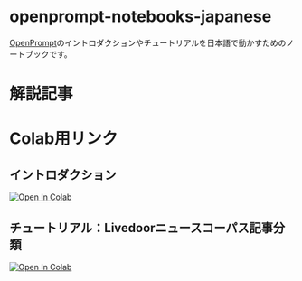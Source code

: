 # openprompt-notebooks-japanese

[OpenPrompt](https://github.com/thunlp/OpenPrompt)のイントロダクションやチュートリアルを日本語で動かすためのノートブックです。

# 解説記事


# Colab用リンク

## イントロダクション
[![Open In Colab](https://colab.research.google.com/assets/colab-badge.svg)](http://colab.research.google.com/github/wwwcojp/openprompt-notebooks-japanese/blob/main/Introduction-japanese.ipynb)

## チュートリアル：Livedoorニュースコーパス記事分類
[![Open In Colab](https://colab.research.google.com/assets/colab-badge.svg)](http://colab.research.google.com/github/wwwcojp/openprompt-notebooks-japanese/blob/main/Tutorial-Classification-japanese.ipynb)
